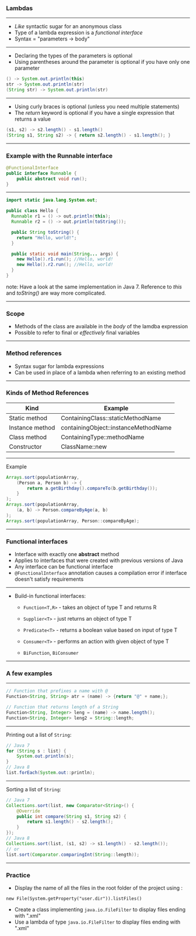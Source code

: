 ### Lambdas

---

* _Like_ syntactic sugar for an anonymous class
* Type of a lambda expression is a _functional interface_
* Syntax = "parameters -> body"

---

* Declaring the types of the parameters is optional
* Using parentheses around the parameter is optional if you have only one parameter

```java
() -> System.out.println(this)
str -> System.out.println(str)
(String str) -> System.out.println(str)
```

---

* Using curly braces is optional (unless you need multiple statements)
* The _return_ keyword is optional if you have a single expression that returns a value

```java
(s1, s2) -> s2.length() - s1.length()
(String s1, String s2) -> { return s2.length() - s1.length(); }
```

---

### Example with the Runnable interface
```java
@FunctionalInterface
public interface Runnable {
    public abstract void run();
}
```

---

```java
import static java.lang.System.out;

public class Hello {
  Runnable r1 = () -> out.println(this);
  Runnable r2 = () -> out.println(toString());

  public String toString() {
    return "Hello, world!";
  }

  public static void main(String... args) {
    new Hello().r1.run(); //Hello, world!
    new Hello().r2.run(); //Hello, world!
  }
}
```

note: Have a look at the same implementation in Java 7. Reference to _this_ and _toString()_ are way more complicated.

---

### Scope
* Methods of the class are available in the _body_ of the lamdba expression
* Possible to refer to final or _effectively_ final variables

---

### Method references

* Syntax sugar for lambda expressions
* Can be used in place of a lambda when referring to an existing method

---

### Kinds of Method References

| Kind            | Example                              |
| --------------- | ------------------------------------ |
| Static method   | ContainingClass::staticMethodName    |
| Instance method | containingObject::instanceMethodName |
| Class method    | ContainingType::methodName           |
| Constructor     | ClassName::new                       |

---

Example

```java
Arrays.sort(populationArray,
    (Person a, Person b) -> {
        return a.getBirthday().compareTo(b.getBirthday());
    }
);
Arrays.sort(populationArray,
    (a, b) -> Person.compareByAge(a, b)
);
Arrays.sort(populationArray, Person::compareByAge);
```

---

### Functional interfaces

* Interface with exactly one **abstract** method
* Applies to interfaces that were created with previous versions of Java
* Any interface can be functional interface
* `@FunctionalInterface` annotation causes a compilation error if interface doesn't satisfy requirements

---

* Build-in functional interfaces:
  * `Function<T,R>` - takes an object of type T and returns R

  * `Supplier<T>` - just returns an object of type T

  * `Predicate<T>` - returns a boolean value based on input of type T

  * `Consumer<T>` - performs an action with given object of type T

  * `BiFunction`, `BiConsumer`


---

### A few examples

---

```java
// Function that prefixes a name with @
Function<String, String> atr = (name) -> {return "@" + name;};

// Function that returns length of a String
Function<String, Integer> leng = (name) -> name.length();
Function<String, Integer> leng2 = String::length;
```
---

Printing out a list of `String`:

```java
// Java 7
for (String s : list) {
    System.out.println(s);
}
// Java 8
list.forEach(System.out::println);
```

---

Sorting a list of `String`:

```java
// Java 7
Collections.sort(list, new Comparator<String>() {
    @Override
    public int compare(String s1, String s2) {
        return s1.length() - s2.length();
    }
});
// Java 8
Collections.sort(list, (s1, s2) -> s1.length() - s2.length());
// or
list.sort(Comparator.comparingInt(String::length));
```
---

### Practice

- Display the name of all the files in the root folder of the project using :

```
new File(System.getProperty("user.dir")).listFiles()
```

- Create a class implementing `java.io.FileFilter` to display files ending with ".xml"
- Use a lambda of type `java.io.FileFilter` to display files ending with ".xml"